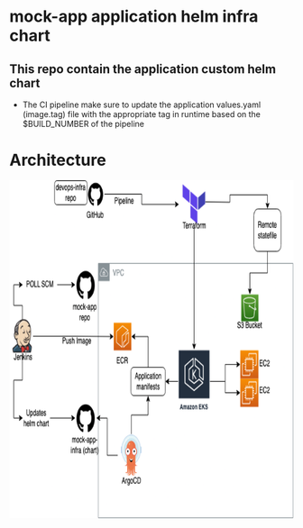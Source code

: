 # mock-app application helm infra chart

## This repo contain the application custom helm chart 

- The CI pipeline make sure to update the application values.yaml (image.tag) file with the appropriate tag in runtime based on the $BUILD_NUMBER of the pipeline

# Architecture 


  <img src="mock-app-arch.png" alt="alt text" width="800" height="600"> <br>